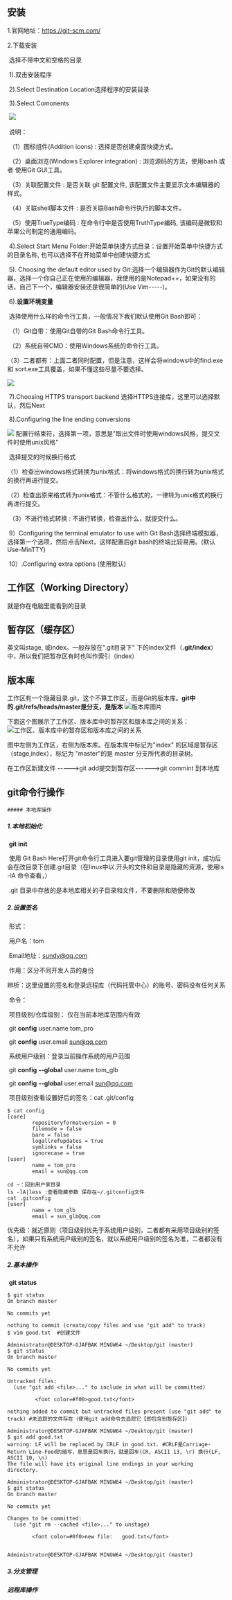 ## 安装

1.官网地址：<https://git-scm.com/>

2.下载安装

​	选择不带中文和空格的目录

​	1).双击安装程序

​	2).Select Destination Location选择程序的安装目录

​	3).Select Comonents

​	![](https://github.com/sundyyh/study/blob/master/imgs/git_install_select_components.jpg)

​		说明：

​		（1）图标组件(Addition icons) : 选择是否创建桌面快捷方式。

​		（2）桌面浏览(Windows Explorer integration) : 浏览源码的方法，使用bash 或者 使用Git GUI工具。

​		（3）关联配置文件 : 是否关联 git 配置文件, 该配置文件主要显示文本编辑器的样式。

​		（4）关联shell脚本文件 : 是否关联Bash命令行执行的脚本文件。

​		（5）使用TrueType编码 : 在命令行中是否使用TruthType编码, 该编码是微软和苹果公司制定的通用编码。

​	4).Select Start Menu Folder:开始菜单快捷方式目录：设置开始菜单中快捷方式的目录名称, 也可以选择不在开始菜单中创建快捷方式

​	5). Choosing the default editor used by Git:选择一个编辑器作为Git的默认编辑器，选择一个你自己正在使用的编辑器，我使用的是Notepad++，如果没有的话，自己下一个，编辑器安装还是很简单的(Use Vim-----)。

​	6).**设置环境变量**

​		选择使用什么样的命令行工具，一般情况下我们默认使用Git Bash即可：

​		（1）Git自带：使用Git自带的Git Bash命令行工具。

​		（2）系统自带CMD：使用Windows系统的命令行工具。

​		（3）二者都有：上面二者同时配置，但是注意，这样会将windows中的find.exe 和 sort.exe工具覆盖，如果不懂这些尽量不要选择。

![](https://github.com/sundyyh/study/blob/master/imgs/git-install-path-environment.jpg)

​	7).Choosing HTTPS transport backend 选择HTTPS连接库，这里可以选择默认，然后Next

​	8).Configuring the line ending conversions

![](https://github.com/sundyyh/study/blob/master/imgs/git_install_configuring_the_line_ending_conversions.png.jpg)
		配置行结束符，选择第一项，意思是"取出文件时使用windows风格，提交文件时使用unix风格"

​		选择提交的时候换行格式

​		（1）检查出windows格式转换为unix格式：将windows格式的换行转为unix格式的换行再进行提交。

​		（2）检查出原来格式转为unix格式：不管什么格式的，一律转为unix格式的换行再进行提交。

​		（3）不进行格式转换 : 不进行转换，检查出什么，就提交什么。

​	9）Configuring the terminal emulator to use with Git Bash选择终端模拟器，选择第一个选项，然后点击Next，这样配置后git bash的终端比较易用。(默认 Use-MinTTY)

​	10）.Configuring extra options (使用默认)

## 工作区（Working Directory）

就是你在电脑里能看到的目录

## 暂存区（缓存区）

英文叫stage, 或index。一般存放在".git目录下" 下的index文件（**.git/index**）中，所以我们把暂存区有时也叫作索引（index）

## 版本库

工作区有一个隐藏目录.git，这个不算工作区，而是Git的版本库。**git中的.git/refs/heads/master是分支，是版本**
![版本库图片](https://github.com/sundyyh/study/blob/master/imgs/git_branch_info.jpg)

下面这个图展示了工作区、版本库中的暂存区和版本库之间的关系：
![工作区、版本库中的暂存区和版本库之间的关系](https://github.com/sundyyh/study/blob/master/imgs/git_install_configuring_the_line_ending_conversions.png)

图中左侧为工作区，右侧为版本库。在版本库中标记为"index" 的区域是暂存区（stage,index），标记为 "master"的是 master 分支所代表的目录树。

在工作区新建文件   ----->git add提交到暂存区------>git commint 到本地库



## git命令行操作

	##### 本地库操作

##### 	1.本地初始化

​		**git init**

​		使用 Git Bash Here打开git命令行工具进入要git管理的目录使用git init，成功后会在改目录下创建.git目录（在linux中以.开头的文件和目录是隐藏的资源，使用ls -lA 命令查看，）

​	.git 目录中存放的是本地库相关的子目录和文件，不要删除和随便修改

##### 	2.设置签名

​		形式：

​			用户名：tom

​			Email地址：sundy@qq.com

​		作用：区分不同开发人员的身份

​		辨析：这里设置的签名和登录远程库（代码托管中心）的账号、密码没有任何关系

​		命令：

​			项目级别/仓库级别： 仅在当前本地库范围内有效

​				git **config** user.name tom_pro

​				git **config** user.email sun@qq.com

​			系统用户级别：登录当前操作系统的用户范围

​				git **config** **--global** user.name tom_glb

​				git **config** **--global** user.email sun@qq.com

​			项目级别查看设置好后的签名：cat  .git/config

```shell
$ cat config
[core]
        repositoryformatversion = 0
        filemode = false
        bare = false
        logallrefupdates = true
        symlinks = false
        ignorecase = true
[user]
        name = tom_pro
        email = sun@qq.com

```



```shell
cd ~：回到用户家目录
ls -lA|less :查看隐藏参数 保存在~/.gitconfig文件
cat .gitconfig
[user]
        name = tom_glb
        email = sun_glb@qq.com
```



​			优先级：就近原则（项目级别优先于系统用户级别，二者都有采用项目级别的签名），如果只有系统用户级别的签名，就以系统用户级别的签名为准，二者都没有不允许

##### 	2.基本操作

​		**git status**

```shell
$ git status
On branch master

No commits yet

nothing to commit (create/copy files and use "git add" to track)
$ vim good.txt	#创建文件

Administrator@DESKTOP-GJAFBAK MINGW64 ~/Desktop/git (master)
$ git status
On branch master

No commits yet

Untracked files:
  (use "git add <file>..." to include in what will be committed)

         <font color=#f00>good.txt</font>

nothing added to commit but untracked files present (use "git add" to track) #未追踪的文件存在（使用git add命令去追踪它【即包含到暂存区】）

Administrator@DESKTOP-GJAFBAK MINGW64 ~/Desktop/git (master)
$ git add good.txt
warning: LF will be replaced by CRLF in good.txt. #CRLF是Carriage-Return Line-Feed的缩写，意思是回车换行，就是回车(CR, ASCII 13, \r) 换行(LF, ASCII 10, \n)
The file will have its original line endings in your working directory.

Administrator@DESKTOP-GJAFBAK MINGW64 ~/Desktop/git (master)
$ git status
On branch master

No commits yet

Changes to be committed:
  (use "git rm --cached <file>..." to unstage)

        <font color=#0f0>new file:   good.txt</font>


Administrator@DESKTOP-GJAFBAK MINGW64 ~/Desktop/git (master)

```



##### 	3.分支管理

##### 远程库操作

